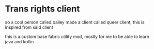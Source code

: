 # Trans rights client
so a cool person called bailey made a client called queer client, this is inspired from said client

this is a custom base fabric utility mod, mostly for me to be able to learn java and kotlin
